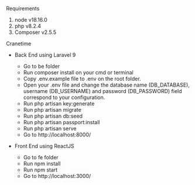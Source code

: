 Requirements
1. node v18.16.0
2. php v8.2.4
3. Composer v2.5.5

Cranetime
 - Back End using Laravel 9
    * Go to be folder
    * Run composer install on your cmd or terminal
    * Copy .env.example file to .env on the root folder.
    * Open your .env file and change the database name (DB_DATABASE), username (DB_USERNAME) and password (DB_PASSWORD) field correspond to your configuration.
    * Run php artisan key:generate
    * Run php artisan migrate
    * Run php artisan db:seed
    * Run php artisan passport:install
    * Run php artisan serve
    * Go to http://localhost:8000/

 - Front End using ReactJS
    * Go to fe folder
    * Run npm install
    * Run npm start
    * Go to http://localhost:3000/
